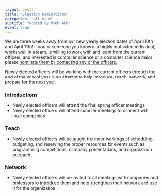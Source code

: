 ```yaml
---
layout: posts
title: "Election Nominations"
categories: "all msum"
subtitle: "Hosted by MSUM ACM"
event: true
---
```


We are three weeks away from our new yearly election dates of April 10th and April 11th!
If you or someone you know is a highly motivated individual, works well in a team, is 
willing to work with and learn from the current officers, and interested in computer science
or a computer science major please [nominate them by contacting any of the officers.](http://msum-acm.github.io/officers.html)

Newly elected officers will be working with the current officers through the end of the school
year in an attempt to help introduce, teach, network, and prepare for the next year.

### Introductions
* Newly elected officers will attend the final spring officer meetings
* Newly elected officers will attend summer meetings to connect with local companies

### Teach
* Newly elected officers will be taught the inner workings of scheduling, budgeting,
    and reserving the proper resources for events such as programming competitions,
    company presentations, and organization outreach.
    
### Network
* Newly elected officers will be invited to all meetings with companies and professors to
    introduce them and help strengthen their network and use it for the organization